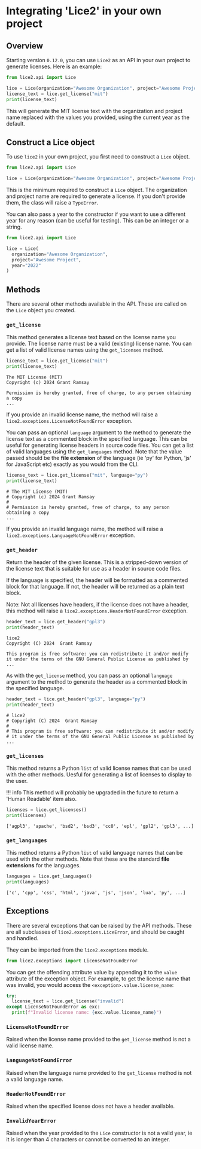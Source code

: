 # Integrating 'Lice2' in your own project

## Overview

Starting version `0.12.0`, you can use `Lice2` as an API in your own project to
generate licenses. Here is an example:

```python
from lice2.api import Lice

lice = Lice(organization="Awesome Organization", project="Awesome Project")
license_text = lice.get_license("mit")
print(license_text)
```

This will generate the MIT license text with the organization and project name
replaced with the values you provided, using the current year as the default.

## Construct a Lice object

To use `lice2` in your own project, you first need to construct a `Lice` object.

```python
from lice2.api import Lice

lice = Lice(organization="Awesome Organization", project="Awesome Project")
```

This is the minimum required to construct a `Lice` object. The organization and
project name are required to generate a license. If you don't provide them, the
class will raise a `TypeError`.

You can also pass a year to the constructor if you want to use a different year
for any reason (can be useful for testing). This can be an integer or a string.

```python
from lice2.api import Lice

lice = Lice(
  organization="Awesome Organization",
  project="Awesome Project",
  year="2022"
)
```

## Methods

There are several other methods available in the API. These are called on the
`Lice` object you created.

### `get_license`

This method generates a license text based on the license name you provide. The
license name must be a valid (existing) license name. You can get a list of
valid license names using the `get_licenses` method.

```python
license_text = lice.get_license("mit")
print(license_text)
```

```pre
The MIT License (MIT)
Copyright (c) 2024 Grant Ramsay

Permission is hereby granted, free of charge, to any person obtaining a copy
...
```

If you provide an invalid license name, the method will raise a
`lice2.exceptions.LicenseNotFoundError` exception.

You can pass an optional `language` argument to the method to generate the
license text as a commented block in the specified language. This can be useful
for generating license headers in source code files. You can get a list of valid
languages using the `get_languages` method. Note that the value passed should be
the **file extension** of the language (ie 'py' for Python, 'js' for JavaScript
etc) exactly as you would from the CLI.

```python
license_text = lice.get_license("mit", language="py")
print(license_text)
```

```pre
# The MIT License (MIT)
# Copyright (c) 2024 Grant Ramsay
#
# Permission is hereby granted, free of charge, to any person obtaining a copy
...
```

If you provide an invalid language name, the method will raise a
`lice2.exceptions.LanguageNotFoundError` exception.

### `get_header`

Return the header of the given license. This is a stripped-down version of the
license text that is suitable for use as a header in source code files.

If the language is specified, the header will be formatted as a commented block
for that language. If not, the header will be returned as a plain text block.

Note: Not all licenses have headers, if the license does not have a header, this
method will raise a `lice2.exceptions.HeaderNotFoundError` exception.

```python
header_text = lice.get_header("gpl3")
print(header_text)
```

```pre
lice2
Copyright (C) 2024  Grant Ramsay

This program is free software: you can redistribute it and/or modify
it under the terms of the GNU General Public License as published by
...
```

As with the `get_license` method, you can pass an optional `language` argument
to the method to generate the header as a commented block in the specified
language.

```python
header_text = lice.get_header("gpl3", language="py")
print(header_text)
```

```pre
# lice2
# Copyright (C) 2024  Grant Ramsay
#
# This program is free software: you can redistribute it and/or modify
# it under the terms of the GNU General Public License as published by
...
```

### `get_licenses`

This method returns a Python `list` of valid license names that can be used with
the other methods. Uesful for generating a list of licenses to display to the
user.

!!! info
    This method will probably be upgraded in the future to return a 'Human
    Readable' item also.

```python
licenses = lice.get_licenses()
print(licenses)
```

```pre
['agpl3', 'apache', 'bsd2', 'bsd3', 'cc0', 'epl', 'gpl2', 'gpl3', ...]
```

### `get_languages`

This method returns a Python `list` of valid language names that can be used with
the other methods. Note that these are the standard **file extensions** for the
languages.

```python
languages = lice.get_languages()
print(languages)
```

```pre
['c', 'cpp', 'css', 'html', 'java', 'js', 'json', 'lua', 'py', ...]
```

## Exceptions

There are several exceptions that can be raised by the API methods. These are
all subclasses of `lice2.exceptions.LiceError`, and should be caught and
handled.

They can be imported from the `lice2.exceptions` module.

```python
from lice2.exceptions import LicenseNotFoundError
```

You can get the offending attribute value by appending it to the `value`
attribute of the exception object. For example, to get the license name that was
invalid, you would access the `<exception>.value.license_name`:

```python
try:
  license_text = lice.get_license("invalid")
except LicenseNotFoundError as exc:
  print(f"Invalid license name: {exc.value.license_name}")
```

### `LicenseNotFoundError`

Raised when the license name provided to the `get_license` method is not a valid
license name.

### `LanguageNotFoundError`

Raised when the language name provided to the `get_license` method is not a
valid language name.

### `HeaderNotFoundError`

Raised when the specified license does not have a header available.

### `InvalidYearError`

Raised when the year provided to the `Lice` constructor is not a valid year, ie
it is longer than 4 characters or cannot be converted to an integer.
